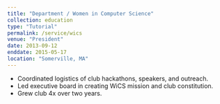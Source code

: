 ```yaml
---
title: "Department / Women in Computer Science"
collection: education
type: "Tutorial"
permalink: /service/wics
venue: "President"
date: 2013-09-12
enddate: 2015-05-17
location: "Somerville, MA"
---
```


<ul>
<li>Coordinated logistics of club hackathons, speakers, and outreach.</li>
<li>Led executive board in creating WiCS mission and club constitution.</li>
<li>Grew club 4x over two years.</li>
</ul>
